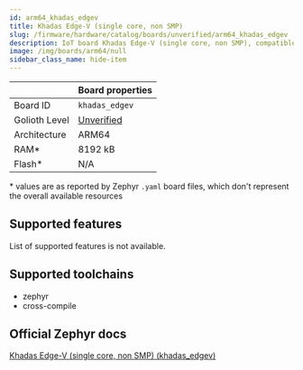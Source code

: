 ```yaml
---
id: arm64_khadas_edgev
title: Khadas Edge-V (single core, non SMP)
slug: /firmware/hardware/catalog/boards/unverified/arm64_khadas_edgev
description: IoT board Khadas Edge-V (single core, non SMP), compatible with Golioth at unverified level.
image: /img/boards/arm64/null
sidebar_class_name: hide-item
---
```


[//]: # (This is an auto-generated file, do not edit! Changes to it will be lost upon re-generation)



|                | Board properties     |
| -------------  | -------------------- |
| Board ID       | `khadas_edgev` |
| Golioth Level  | [Unverified](/firmware/hardware#unverified-boards) |
| Architecture   | ARM64 |
| RAM*           | 8192 kB |
| Flash*         | N/A |

\* values are as reported by Zephyr `.yaml` board files, which don't represent the overall available resources



## Supported features

List of supported features is not available.

## Supported toolchains

* zephyr
* cross-compile

## Official Zephyr docs

[Khadas Edge-V (single core, non SMP) (khadas_edgev)](https://docs.zephyrproject.org/3.6.0/boards/arm64/khadas_edgev/doc/index.html)
